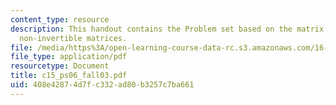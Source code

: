 ```yaml
---
content_type: resource
description: This handout contains the Problem set based on the matrix package and
  non-invertible matrices.
file: /media/https%3A/open-learning-course-data-rc.s3.amazonaws.com/16-01-unified-engineering-i-ii-iii-iv-fall-2005-spring-2006/408e42874d7fc332ad80b3257c7ba661_c15_ps06_fall03.pdf
file_type: application/pdf
resourcetype: Document
title: c15_ps06_fall03.pdf
uid: 408e4287-4d7f-c332-ad80-b3257c7ba661
---
```


